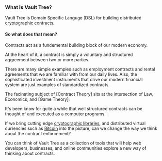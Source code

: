 ### What is Vault Tree?

Vault Tree is Domain Specific Languge (DSL) for building distributed
cryptographic contracts.

#### So what does that mean?

Contracts act as a fundemental building block of our modern economy.

At the heart of it, a contract is simply a voluntary and structured aggreement
between two or more parties.

There are many simple examples such as employment contracts and rental
agreements that we are familiar with from our daily lives. Also, the sophisticated investment instruments that drive our modern financial system
are just examples of standardized contracts.

The facinating subject of [Contract Theory] sits at the intersection of Law,
Economics, and [Game Theory].

It's been know for quite a while that well structured contracts can
be thought of and executed as a computer programs.

If we bring cutting edge [cryptographic libraries], and distributed virtual
currencies such as [Bitcoin] into the picture, can we change the way we think
about the contract enforcement?

You can think of Vault Tree as a collection of tools that will help web developers,
businesses, and online communities explore a new way of thinking about
contracts.

[cryptographic libraries]: http://en.wikipedia.org/wiki/Cryptography 
[Bitcoin]: http://bitcoin.org/en/ 
